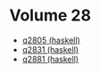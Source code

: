 # Volume 28

* [q2805 (haskell)](haskell/q2805.hs)
* [q2831 (haskell)](haskell/q2831.hs)
* [q2881 (haskell)](haskell/q2881.hs)
